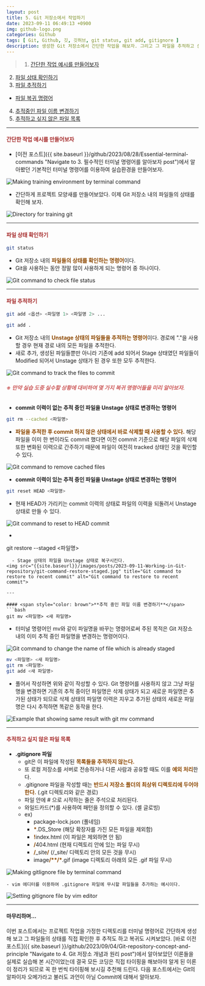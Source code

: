 ```yaml
---
layout: post
title: 5. Git 저장소에서 작업하기
date: 2023-09-11 06:49:13 +0900
img: github-logo.png
categories: Github
tags: [ Git, Github, 깃, 깃허브, git status, git add, gitignore ]
description: 생성한 Git 저장소에서 간단한 작업을 해보자. 그리고 그 파일을 추적하고 상태도 확인해 보자.
---
```


> 1. [간단한 작업 예시를 만들어보자](#간단한-작업-예시를-만들어보자 "Navigate to Let's make an example for training")
2. [파일 상태 확인하기](#파일-상태-확인하기 "Navigate to Checking file status in Git repository")
3. [파일 추적하기](#파일-추적하기 "Navigate to Tracking in Git repository")
- [파일 복귀 명령어](#-만약-실습-도중-실수할-상황에-대비하여-몇-가지-복귀-명령어들을-미리-알아보자 "Navigate to Command to restore file for Git")
4. [추적중인 파일 이름 변경하기](#추적중인-파일-이름-변경하기 "Navigate to Changing the name of file which is already staged in Git repository")
5. [추적하고 싶지 않은 파일 목록](#추적하고-싶지-않은-파일-목록 "Navigate to The list willing to ignore in Git repository")

---

#### <span style="color: brown">**간단한 작업 예시를 만들어보자**</span>
- [이전 포스트]({{ site.baseurl }}/github/2023/08/28/Essential-terminal-commands "Navigate to 3. 필수적인 터미널 명령어를 알아보자 post")에서 알아봤던 기본적인 터미널 명령어를 이용하여 실습환경을 만들어보자.
<img src="{{site.baseurl}}/images/posts/2023-09-11-Working-in-Git-repository/making-training-environment-by-terminal-command.jpg" title="Making training environment by terminal command" alt="Making training environment by terminal command">

- 간단하게 프로젝트 모양새를 만들어보았다. 이제 Git 저장소 내의 파일들의 상태를 확인해 보자.
<img src="{{site.baseurl}}/images/posts/2023-09-11-Working-in-Git-repository/directory-for-training-git.jpg" title="Directory for training git" alt="Directory for training git">

---

#### <span style="color: brown">**파일 상태 확인하기**</span>
```bash
git status
```
- Git 저장소 내의 <span style="color: #8D4801">**파일들의 상태를 확인하는 명령어**</span>이다.
- Git을 사용하는 동안 정말 많이 사용하게 되는 명령어 중 하나이다.
<img src="{{site.baseurl}}/images/posts/2023-09-11-Working-in-Git-repository/git-command-status.jpg" title="Git command to check file status" alt="Git command to check file status">

---

#### <span style="color: brown">**파일 추적하기**</span>
```bash
git add <옵션> <파일명 1> <파일명 2> ...
```
```bash
git add .
```
- Git 저장소 내의 <span style="color: #8D4801">**Unstage 상태의 파일들을 추적하는 명령어**</span>이다. 경로에 "."을 사용할 경우 현재 경로 내의 모든 파일을 추적한다.
- 새로 추가, 생성된 파일들뿐만 아니라 기존에 add 되어서 Stage 상태였던 파일들이 Modified 되어서 Unstage 상태가 된 경우 또한 모두 추적한다.
<img src="{{site.baseurl}}/images/posts/2023-09-11-Working-in-Git-repository/git-command-add.jpg" title="Git command to track the files to commit" alt="Git command to track the files to commit">

<br>

###### <span style="color: indianred">**※ 만약 실습 도중 실수할 상황에 대비하여 몇 가지 복귀 명령어들을 미리 알아보자.**</span>
- **commit 이력이 없는 추적 중인 파일을 Unstage 상태로 변경하는 명령어**
```bash
git rm --cached <파일명>
```
  - <span style="color: #8D4801">**파일을 추적한 후 commit 하지 않은 상태에서 바로 삭제할 때 사용할 수 있다.**</span> 해당 파일을 이미 한 번이라도 commit 했다면 이전 commit 기준으로 해당 파일의 삭제 또한 변화된 이력으로 간주하기 때문에 파일이 여전히 tracked 상태인 것을 확인할 수 있다.
<img src="{{site.baseurl}}/images/posts/2023-09-11-Working-in-Git-repository/git-command-rm-cached.jpg" title="Git command to remove cached files" alt="Git command to remove cached files">

<br>

- **commit 이력이 있는 추적 중인 파일을 Unstage 상태로 변경하는 명령어**
```bash
git reset HEAD <파일명>
```
  - 현재 HEAD가 가리키는 commit 이력의 상태로 파일의 이력을 되돌려서 Unstage 상태로 만들 수 있다.
<img src="{{site.baseurl}}/images/posts/2023-09-11-Working-in-Git-repository/git-command-reset-HEAD.jpg" title="Git command to reset to HEAD commit" alt="Git command to reset to HEAD commit">

<br>
  
- ```bash
git restore --staged <파일명>
```
  - Stage 상태의 파일을 Unstage 상태로 복구시킨다.
<img src="{{site.baseurl}}/images/posts/2023-09-11-Working-in-Git-repository/git-command-restore-staged.jpg" title="Git command to restore to recent commit" alt="Git command to restore to recent commit">

---

#### <span style="color: brown">**추적 중인 파일 이름 변경하기**</span>
```bash
git mv <파일명> <새 파일명>
```
- 터미널 명령어인 mv와 같이 파일명을 바꾸는 명령어로써 주된 목적은 Git 저장소 내의 이미 추적 중인 파일명을 변경하는 명령어이다.
<img src="{{site.baseurl}}/images/posts/2023-09-11-Working-in-Git-repository/git-command-mv.jpg" title="Git command to change the name of file which is already staged" alt="Git command to change the name of file which is already staged">

<br>

```bash
mv <파일명> <새 파일명>
git rm <파일명>
git add <새 파일명>
```
- 풀어서 작성하면 위와 같이 작성할 수 있다. Git 명령어를 사용하지 않고 그냥 파일명을 변경하면 기존의 추적 중이던 파일명은 삭제 상태가 되고 새로운 파일명은 추가된 상태가 되므로 삭제 상태의 파일명 이력은 지우고 추가된 상태의 새로운 파일명은 다시 추적하면 똑같은 동작을 한다.
<img src="{{site.baseurl}}/images/posts/2023-09-11-Working-in-Git-repository/example-that showing-same-result-with-git-mv-command.jpg" title="Example that showing same result with git mv command" alt="Example that showing same result with git mv command">

---

#### <span style="color: brown">**추적하고 싶지 않은 파일 목록**</span>
- **.gitignore 파일**
  - git은 이 파일에 작성된 <span style="color: #8D4801">**목록들을 추적하지 않는다.**</span>
  - 또 로컬 저장소를 서버로 전송하거나 다른 사람과 공유할 때도 이를 <span style="color: #8D4801">**예외 처리**</span>한다.
  - .gitignore 파일을 작성할 때는 <span style="color: #8D4801">**반드시 저장소 폴더의 최상위 디렉토리에 두어야 한다.**</span> (.git 디렉토리와 같은 경로)
  - 파일 안에 # 으로 시작하는 줄은 주석으로 처리된다.
  - 와일드카드(*)를 사용하여 패턴을 정의할 수 있다. (셸 글로빙)
  - ex)
      - package-lock.json (풀네임)
      - <span style="color: #8D4801">**\***</span>.DS_Store (해당 확장자를 가진 모든 파일을 제외함)
      - <span style="color: #8D4801">**!**</span>index.html (이 파일은 제외하면 안 됨)
      - <span style="color: #8D4801">**/**</span>404.html (현재 디렉토리 안에 있는 파일 무시)
      - <span style="color: #8D4801">**/**</span>_site<span style="color: #8D4801">**/**</span> (/_site/ 디렉토리 안의 모든 것을 무시)
      - image<span style="color: #8D4801">**/\*\*/\***</span>.gif (image 디렉토리 아래의 모든 .gif 파일 무시)
<img src="{{site.baseurl}}/images/posts/2023-09-11-Working-in-Git-repository/making-gitlignore-file-by-terminal-command.jpg" title="Making gitlignore file by terminal command" alt="Making gitlignore file by terminal command">

    - vim 에디터를 이용하여 .gitignore 파일에 무시할 파일들을 추가하는 예시이다.
<img src="{{site.baseurl}}/images/posts/2023-09-11-Working-in-Git-repository/setting-gitignore-file-by-vim-editor.jpg" title="Setting gitignore file by vim editor" alt="Setting gitignore file by vim editor">

---

#### 마무리하며...
이번 포스트에서는 프로젝트 작업을 가정한 디렉토리를 터미널 명령어로 간단하게 생성해 보고 그 파일들의 상태를 직접 확인한 후 추적도 하고 복귀도 시켜보았다. [바로 이전 포스트]({{ site.baseurl }}/github/2023/09/04/Git-repository-concept-and-principle "Navigate to 4. Git 저장소 개념과 원리 post")에서 알아보았던 이론들을 실제로 실습해 본 시간이었는데 결국 모든 코딩은 직접 타이핑을 해보아야 알게 된 이론이 정리가 되므로 꼭 한 번씩 타이핑해 보시길 추천해 드린다. 다음 포스트에서는 Git의 알파이자 오메가라고 불러도 과언이 아닐 Commit에 대해서 알아보자.